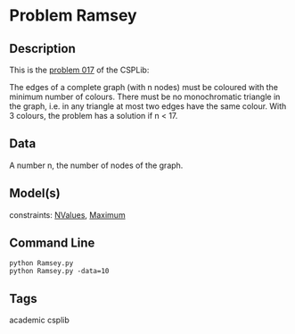 # Problem Ramsey
## Description
This is the [problem 017](https://www.csplib.org/Problems/prob017/) of the CSPLib:

The edges of a complete graph (with n nodes) must be coloured with the minimum number of colours.
There must be no monochromatic triangle in the graph, i.e. in any triangle at most two edges have the same colour.
With 3 colours, the problem has a solution if n < 17.


## Data
A number n, the number of nodes of the graph.

## Model(s)

  constraints: [NValues](http://pycsp.org/documentation/constraints/NValues), [Maximum](http://pycsp.org/documentation/constraints/Maximum)


## Command Line

```
python Ramsey.py
python Ramsey.py -data=10
```

## Tags
 academic csplib
